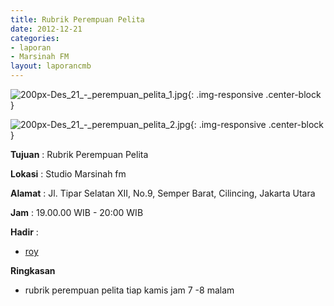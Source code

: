 ```yaml
---
title: Rubrik Perempuan Pelita 
date: 2012-12-21
categories:
- laporan
- Marsinah FM
layout: laporancmb
---
```



![200px-Des_21_-_perempuan_pelita_1.jpg](/uploads/200px-Des_21_-_perempuan_pelita_1.jpg){: .img-responsive .center-block }

![200px-Des_21_-_perempuan_pelita_2.jpg](/uploads/200px-Des_21_-_perempuan_pelita_2.jpg){: .img-responsive .center-block }


**Tujuan** : Rubrik Perempuan Pelita 

**Lokasi** : Studio Marsinah fm 

**Alamat** : Jl. Tipar Selatan XII, No.9, Semper Barat, Cilincing, Jakarta Utara 

**Jam** : 19.00.00 WIB - 20:00 WIB 

**Hadir** :
* [roy](http://wiki.ciptamedia.org/wiki/roy)

**Ringkasan**  
* rubrik perempuan pelita tiap kamis jam 7 -8 malam 
